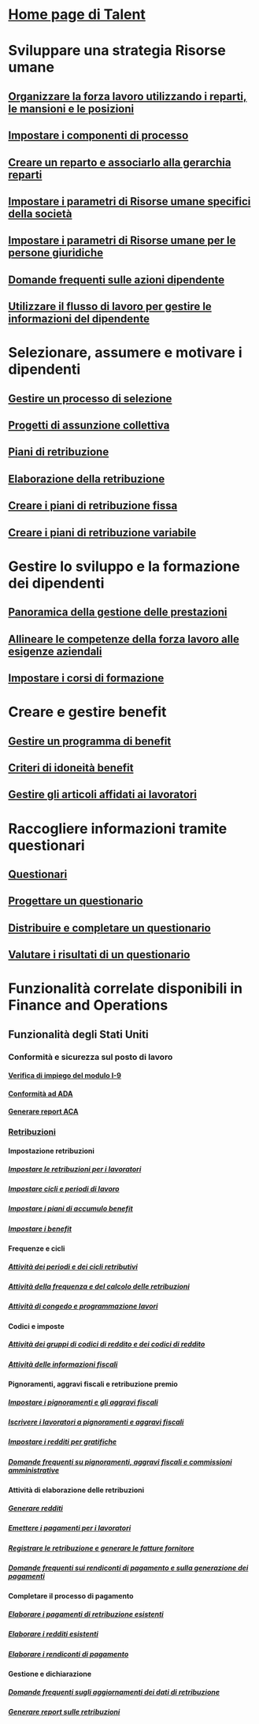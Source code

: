 # [Home page di Talent](index.md)
# Sviluppare una strategia Risorse umane
## [Organizzare la forza lavoro utilizzando i reparti, le mansioni e le posizioni](departments-jobs-positions.md)
## [Impostare i componenti di processo](create-job.md)
## [Creare un reparto e associarlo alla gerarchia reparti](create-department-add-department-hierarchy.md)
## [Impostare i parametri di Risorse umane specifici della società](set-up-company-specific-hr-parameters.md)
## [Impostare i parametri di Risorse umane per le persone giuridiche](set-up-hr-parameters-across-legal-entities.md)
## [Domande frequenti sulle azioni dipendente](personnel-actions-faq.md)
## [Utilizzare il flusso di lavoro per gestire le informazioni del dipendente](workflow-manage-employee-information.md)
# Selezionare, assumere e motivare i dipendenti
## [Gestire un processo di selezione](manage-recruiting-process.md)
## [Progetti di assunzione collettiva](mass-hire-projects.md)
## [Piani di retribuzione](compensation-plans.md)
## [Elaborazione della retribuzione](process-compensation.md)
## [Creare i piani di retribuzione fissa](create-fixed-compensation-plans.md)
## [Creare i piani di retribuzione variabile](create-variable-compensation-plans.md)
# Gestire lo sviluppo e la formazione dei dipendenti
## [Panoramica della gestione delle prestazioni](performance-management-overview.md)
## [Allineare le competenze della forza lavoro alle esigenze aziendali](skills.md)
## [Impostare i corsi di formazione](courses.md)
# Creare e gestire benefit
## [Gestire un programma di benefit](manage-benefit-program.md)
## [Criteri di idoneità benefit](benefit-eligibility-policies.md)
## [Gestire gli articoli affidati ai lavoratori](loan-items.md)
# Raccogliere informazioni tramite questionari
## [Questionari](questionnaires.md)
## [Progettare un questionario](design-questionnaires.md)
## [Distribuire e completare un questionario](distribute-questionnaires.md)
## [Valutare i risultati di un questionario](evaluate-questionnaire-results.md)

# Funzionalità correlate disponibili in Finance and Operations
## Funzionalità degli Stati Uniti
### Conformità e sicurezza sul posto di lavoro
#### [Verifica di impiego del modulo I-9](localizations/noam-usa-form-i-9-verification.md)
#### [Conformità ad ADA](localizations/noam-usa-comply-ada.md)
#### [Generare report ACA](generate-aca-reports.md)
### [Retribuzioni](localizations/noam-usa-payroll.md)
#### Impostazione retribuzioni
##### [Impostare le retribuzioni per i lavoratori](localizations/noam-usa-worker-position-payroll-tasks.md)
##### [Impostare cicli e periodi di lavoro](localizations/noam-usa-work-cycle-work-period-tasks.md)
##### [Impostare i piani di accumulo benefit ](localizations/noam-usa-benefit-accrual-plan-tasks.md)
##### [Impostare i benefit](localizations/noam-usa-benefit-set-up-tasks.md)
#### Frequenze e cicli
##### [Attività dei periodi e dei cicli retributivi](localizations/noam-usa-pay-cycle-pay-period-tasks-sample.md)
##### [Attività della frequenza e del calcolo delle retribuzioni](localizations/noam-usa-payroll-calculation-frequencies-tasks.md)
##### [Attività di congedo e programmazione lavori](localizations/noam-usa-work-schedule-leave-tasks.md)
#### Codici e imposte
##### [Attività dei gruppi di codici di reddito e dei codici di reddito](localizations/noam-usa-earning-code-group-tasks.md)
##### [Attività delle informazioni fiscali](localizations/noam-usa-tax-information-tasks.md)
#### Pignoramenti, aggravi fiscali e retribuzione premio
##### [Impostare i pignoramenti e gli aggravi fiscali](localizations/noam-usa-garnishment-tax-levy-set-up-tasks.md)
##### [Iscrivere i lavoratori a pignoramenti e aggravi fiscali](localizations/noam-usa-garnishment-tax-levy-enrollment-tasks.md)
##### [Impostare i redditi per gratifiche ](localizations/noam-usa-premium-earning-setup-tasks.md)
##### [Domande frequenti su pignoramenti, aggravi fiscali e commissioni amministrative](localizations/noam-usa-garnishment-tax-levy-administrative-fees.md)
#### Attività di elaborazione delle retribuzioni
##### [Generare redditi](localizations/noam-usa-earnings-generation-process.md)
##### [Emettere i pagamenti per i lavoratori](localizations/noam-usa-issue-worker-payments.md)
##### [Registrare le retribuzione e generare le fatture fornitore](localizations/noam-usa-post-payroll-generate-vendor-invoices.md)
##### [Domande frequenti sui rendiconti di pagamento e sulla generazione dei pagamenti](localizations/noam-usa-pay-statements-payment-generation-process.md)
#### Completare il processo di pagamento
##### [Elaborare i pagamenti di retribuzione esistenti](localizations/noam-usa-existing-payroll-payments.md)
##### [Elaborare i redditi esistenti](localizations/noam-usa-existing-earnings.md)
##### [Elaborare i rendiconti di pagamento](localizations/noam-usa-pay-statements.md)
#### Gestione e dichiarazione
##### [Domande frequenti sugli aggiornamenti dei dati di retribuzione](localizations/noam-usa-payroll-data-updates.md)
##### [Generare report sulle retribuzioni](localizations/noam-usa-generate-payroll-reports.md)
